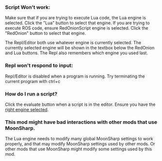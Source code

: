 ### Script Won't work:
Make sure that if you are trying to execute Lua code, the Lua engine is selected. Click the "Lua" button to select that engine.
If you are trying to execute ROS code, ensure RedOnionScript engine is selected. Click the "RedOnion" button to select that engine.

The Repl/Editor both use whatever engine is currently selected. The currently selected engine will be shown in the textbox below the RedOnion and Lua buttons. The Repl also remembers which engine you used last.

### Repl won't respond to input:
Repl/Editor is disabled when a program is running.
Try terminating the current program with ctrl+c

### How do I run a script?
Click the evaluate button when a script is in the editor. Ensure you have the [right engine selected](https://github.com/evandisoft/RedOnion/blob/master/TroubleShooting.md#script-wont-work).

### This mod might have bad interactions with other mods that use MoonSharp.
The Lua engine needs to modify many global MoonSharp settings to work properly, and that may modify MoonSharp settings used by other mods. Or other mods that use MoonSharp might modify some settings used by this mod.
